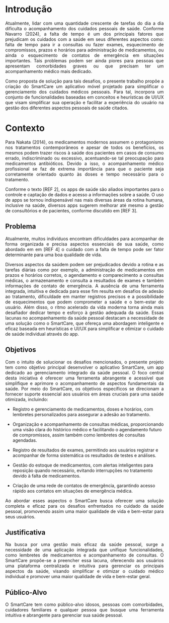 # Introdução

<div align="justify">
  
Atualmente, lidar com uma quantidade crescente de tarefas do dia a dia dificulta o acompanhamento dos cuidados pessoais de saúde. Conforme Navarro (2024), a falta de tempo é um dos principais fatores que prejudicam os cuidados com a saúde em seus diferentes aspectos como: falta de tempo para ir a consultas ou fazer exames, esquecimento de compromissos, prazos e horários para administração de medicamentos, ou ainda o esquecimento de contatos de emergência em situações importantes. Tais problemas podem ser ainda piores para pessoas que apresentam comorbidades graves ou que precisam ter um acompanhamento médico mais dedicado. 

</div>

<div align="justify">
  
Como proposta de solução para tais desafios, o presente trabalho propõe a criação do SmartCare um aplicativo móvel projetado para simplificar o gerenciamento dos cuidados médicos pessoais. Para tal, incorpora um conjunto de funcionalidades baseadas em conceitos e heurísticas de UI/UX que visam simplificar sua operação e facilitar a experiência do usuário na gestão dos diferentes aspectos pessoais de saúde citados.  

</div>

# Contexto

<div align="justify">
  
Para Nakata (2014), os medicamentos modernos assumem o protagonismo nos tratamentos contemporâneos e apesar de todos os benefícios, os mesmos podem trazer riscos à saúde dos pacientes em casos de consumo errado, indiscriminado ou excessivo, acentuando-se tal preocupação para medicamentos antibióticos. Devido a isso, o acompanhamento médico profissional se faz de extrema importância para que o paciente seja corretamente orientado quanto às doses e tempo necessário para o tratamento. 

</div>

<div align="justify">
  
Conforme o texto [REF 2], os apps de saúde são aliados importantes para o controle e captação de dados e acesso a informações sobre a saúde. O uso de apps se tornou indispensável nas mais diversas áreas da rotina humana, inclusive na saúde, diversos apps sugerem melhorar até mesmo a gestão de consultórios e de pacientes, conforme discutido em [REF 3].

</div>

## Problema

<div align="justify">
  
Atualmente, muitos indivíduos encontram dificuldades para acompanhar de forma organizada e precisa aspectos essenciais de sua saúde, como abordado em em [REF 4] o cuidado com a falta de tempo pode ser fator determinante para uma boa qualidade de vida.  

</div>

<div align="justify">
  
Diversos aspectos da saúdem podem ser prejudicados devido a rotina e as tarefas diárias como por exemplo, a administração de medicamentos em prazos e horários corretos, o agendamento e comparecimento a consultas médicas, o armazenamento e consulta a resultados de exames e também informações de contato de emergência. A ausência de uma ferramenta integrada, intuitiva e dedicada para esse fim resulta em desafios de adesão ao tratamento, dificuldade em manter registros precisos e a possibilidade de esquecimentos que podem comprometer a saúde e o bem-estar do usuário. Além disso, o ritmo acelerado da vida moderna torna ainda mais desafiador dedicar tempo e esforço à gestão adequada da saúde. Essas lacunas no acompanhamento da saúde pessoal destacam a necessidade de uma solução como o SmartCare, que ofereça uma abordagem inteligente e eficaz baseada em heurísticas e UI/UX para simplificar e otimizar o cuidado de saúde individual através do app. 

</div>


## Objetivos

<div align="justify">
  
Com o intuito de solucionar os desafios mencionados, o presente projeto tem como objetivo principal desenvolver o aplicativo SmartCare, um app dedicado ao gerenciamento integrado da saúde pessoal. O foco central desta iniciativa é oferecer uma ferramenta abrangente e acessível que simplifique e aprimore o acompanhamento de aspectos fundamentais da saúde. Por meio do SmartCare, os objetivos específicos se direcionam a fornecer suporte essencial aos usuários em áreas cruciais para uma saúde otimizada, incluindo: 

</div>

- Registro e gerenciamento de medicamentos, doses e horários, com lembretes personalizados para assegurar a adesão ao tratamento. 

- Organização e acompanhamento de consultas médicas, proporcionando uma visão clara do histórico médico e facilitando o agendamento futuro de compromissos, assim também como lembretes de consultas agendadas. 

- Registro de resultados de exames, permitindo aos usuários registrar e acompanhar de forma sistemática os resultados de testes e análises. 

- Gestão do estoque de medicamentos, com alertas inteligentes para reposição quando necessário, evitando interrupções no tratamento devido à falta de medicamentos. 

- Criação de uma rede de contatos de emergência, garantindo acesso rápido aos contatos em situações de emergência médica. 

<div align="justify">
  
Ao abordar esses aspectos o SmartCare busca oferecer uma solução completa e eficaz para os desafios enfrentados no cuidado da saúde pessoal, promovendo assim uma maior qualidade de vida e bem-estar para seus usuários. 

</div>

## Justificativa

<div align="justify">
  
Na busca por uma gestão mais eficaz da saúde pessoal, surge a necessidade de uma aplicação integrada que unifique funcionalidades, como lembretes de medicamentos e acompanhamento de consultas. O SmartCare propõe-se a preencher essa lacuna, oferecendo aos usuários uma plataforma centralizada e intuitiva para gerenciar os principais aspectos da saúde, visando simplificar e otimizar o cuidado médico individual e promover uma maior qualidade de vida e bem-estar geral.

</div>

## Público-Alvo

<div align="justify">
  
O SmartCare tem como público-alvo idosos, pessoas com comorbidades, cuidadores familiares e qualquer pessoa que busque uma ferramenta intuitiva e abrangente para gerenciar sua saúde pessoal. 

</div>




